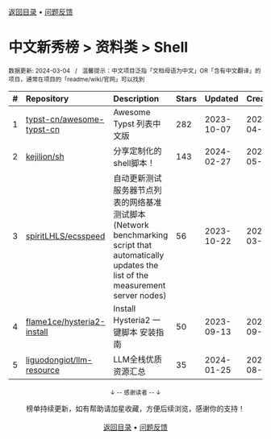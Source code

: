 <a href="https://github.com/GrowingGit/GitHub-Chinese-Top-Charts#github中文排行榜">返回目录</a> • <a href="/content/docs/feedback.md">问题反馈</a>

# 中文新秀榜 > 资料类 > Shell
<sub>数据更新: 2024-03-04&nbsp;&nbsp;&nbsp;/&nbsp;&nbsp;&nbsp;温馨提示：中文项目泛指「文档母语为中文」OR「含有中文翻译」的项目，通常在项目的「readme/wiki/官网」可以找到</sub>

|#|Repository|Description|Stars|Updated|Created|
|:-|:-|:-|:-|:-|:-|
|1|[typst-cn/awesome-typst-cn](https://github.com/typst-cn/awesome-typst-cn)|Awesome Typst 列表中文版|282|2023-10-07|2023-04-05|
|2|[kejilion/sh](https://github.com/kejilion/sh)|分享定制化的shell脚本！|143|2024-02-27|2023-05-08|
|3|[spiritLHLS/ecsspeed](https://github.com/spiritLHLS/ecsspeed)|自动更新测试服务器节点列表的网络基准测试脚本(Network benchmarking script that automatically updates the list of the measurement server nodes)|56|2023-10-22|2023-03-28|
|4|[flame1ce/hysteria2-install](https://github.com/flame1ce/hysteria2-install)|Install Hysteria2  一键脚本 安装指南|50|2023-09-13|2023-09-13|
|5|[liguodongiot/llm-resource](https://github.com/liguodongiot/llm-resource)|LLM全栈优质资源汇总|35|2024-01-25|2023-08-27|

<div align="center">
    <p><sub>↓ -- 感谢读者 -- ↓</sub></p>
    榜单持续更新，如有帮助请加星收藏，方便后续浏览，感谢你的支持！
</div>

<br/>

<div align="center"><a href="https://github.com/GrowingGit/GitHub-Chinese-Top-Charts#github中文排行榜">返回目录</a> • <a href="/content/docs/feedback.md">问题反馈</a></div>
